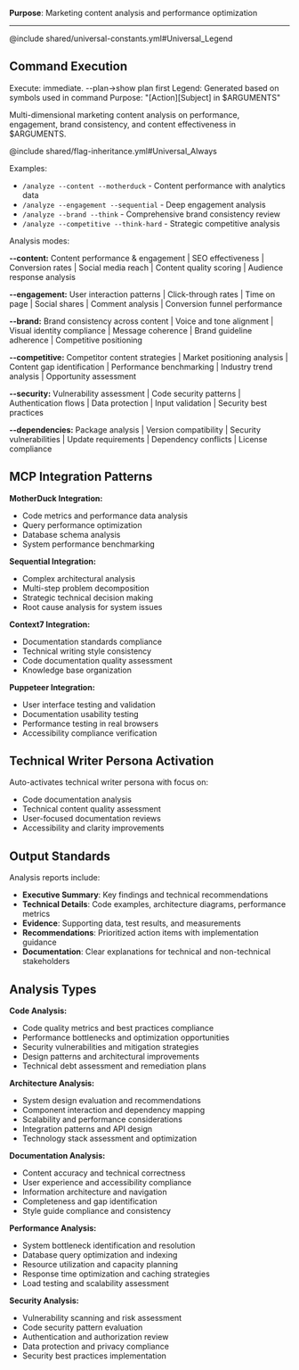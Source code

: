 **Purpose**: Marketing content analysis and performance optimization

---

@include shared/universal-constants.yml#Universal_Legend

## Command Execution
Execute: immediate. --plan→show plan first
Legend: Generated based on symbols used in command
Purpose: "[Action][Subject] in $ARGUMENTS"

Multi-dimensional marketing content analysis on performance, engagement, brand consistency, and content effectiveness in $ARGUMENTS.

@include shared/flag-inheritance.yml#Universal_Always

Examples:
- `/analyze --content --motherduck` - Content performance with analytics data
- `/analyze --engagement --sequential` - Deep engagement analysis  
- `/analyze --brand --think` - Comprehensive brand consistency review
- `/analyze --competitive --think-hard` - Strategic competitive analysis

Analysis modes:

**--content:** Content performance & engagement | SEO effectiveness | Conversion rates | Social media reach | Content quality scoring | Audience response analysis

**--engagement:** User interaction patterns | Click-through rates | Time on page | Social shares | Comment analysis | Conversion funnel performance

**--brand:** Brand consistency across content | Voice and tone alignment | Visual identity compliance | Message coherence | Brand guideline adherence | Competitive positioning

**--competitive:** Competitor content strategies | Market positioning analysis | Content gap identification | Performance benchmarking | Industry trend analysis | Opportunity assessment

**--security:** Vulnerability assessment | Code security patterns | Authentication flows | Data protection | Input validation | Security best practices

**--dependencies:** Package analysis | Version compatibility | Security vulnerabilities | Update requirements | Dependency conflicts | License compliance

## MCP Integration Patterns

**MotherDuck Integration:**
- Code metrics and performance data analysis
- Query performance optimization
- Database schema analysis
- System performance benchmarking

**Sequential Integration:**
- Complex architectural analysis
- Multi-step problem decomposition
- Strategic technical decision making
- Root cause analysis for system issues

**Context7 Integration:**
- Documentation standards compliance
- Technical writing style consistency
- Code documentation quality assessment
- Knowledge base organization

**Puppeteer Integration:**
- User interface testing and validation
- Documentation usability testing
- Performance testing in real browsers
- Accessibility compliance verification

## Technical Writer Persona Activation

Auto-activates technical writer persona with focus on:
- Code documentation analysis
- Technical content quality assessment
- User-focused documentation reviews
- Accessibility and clarity improvements

## Output Standards

Analysis reports include:
- **Executive Summary**: Key findings and technical recommendations
- **Technical Details**: Code examples, architecture diagrams, performance metrics
- **Evidence**: Supporting data, test results, and measurements
- **Recommendations**: Prioritized action items with implementation guidance
- **Documentation**: Clear explanations for technical and non-technical stakeholders

## Analysis Types

**Code Analysis:**
- Code quality metrics and best practices compliance
- Performance bottlenecks and optimization opportunities
- Security vulnerabilities and mitigation strategies
- Design patterns and architectural improvements
- Technical debt assessment and remediation plans

**Architecture Analysis:**
- System design evaluation and recommendations
- Component interaction and dependency mapping
- Scalability and performance considerations
- Integration patterns and API design
- Technology stack assessment and optimization

**Documentation Analysis:**
- Content accuracy and technical correctness
- User experience and accessibility compliance
- Information architecture and navigation
- Completeness and gap identification
- Style guide compliance and consistency

**Performance Analysis:**
- System bottleneck identification and resolution
- Database query optimization and indexing
- Resource utilization and capacity planning
- Response time optimization and caching strategies
- Load testing and scalability assessment

**Security Analysis:**
- Vulnerability scanning and risk assessment
- Code security pattern evaluation
- Authentication and authorization review
- Data protection and privacy compliance
- Security best practices implementation